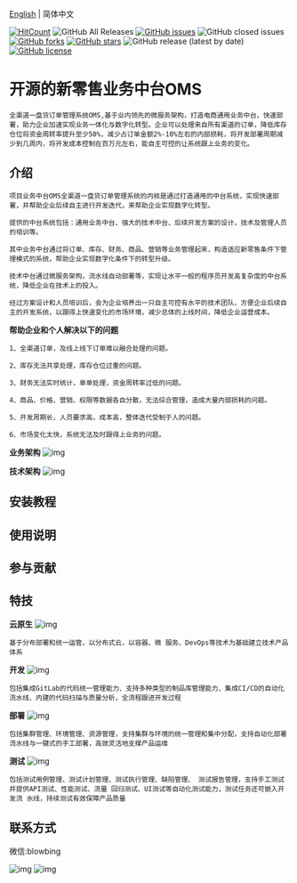 [English](./README_EN.md) | 简体中文

<p align="center">
  
[![HitCount](http://hits.dwyl.com/eeveek/oms.svg)](http://hits.dwyl.com/eeveek/oms)
![GitHub All Releases](https://img.shields.io/github/downloads/eeveek/oms/total)
[![GitHub issues](https://img.shields.io/github/issues/eeveek/oms)](https://github.com/eeveek/oms/issues)
![GitHub closed issues](https://img.shields.io/github/issues-closed/eeveek/oms)
[![GitHub forks](https://img.shields.io/github/forks/eeveek/oms)](https://github.com/eeveek/oms/network)
[![GitHub stars](https://img.shields.io/github/stars/eeveek/oms)](https://github.com/eeveek/oms/stargazers)
![GitHub release (latest by date)](https://img.shields.io/github/v/release/eeveek/oms)
[![GitHub license](https://img.shields.io/github/license/eeveek/oms)](https://github.com/eeveek/oms/blob/master/LICENSE)

</p>


# 开源的新零售业务中台OMS   
```
全渠道一盘货订单管理系统OMS,基于业内领先的微服务架构，打造电商通用业务中台，快速部署，助力企业加速实现业务一体化与数字化转型。企业可以处理来自所有渠道的订单，降低库存仓位将资金周转率提升至少50%，减少占订单金额2%-10%左右的内部损耗，将开发部署周期减少到几周内，将开发成本控制在百万元左右，能自主可控的让系统跟上业务的变化。
```
## 介绍
```
项目业务中台OMS全渠道一盘货订单管理系统的内核是通过打造通用的中台系统，实现快速部署，并帮助企业后续自主进行开发迭代，来帮助企业实现数字化转型。

提供的中台系统包括：通用业务中台、强大的技术中台、后续开发方案的设计，技术及管理人员的培训等。

其中业务中台通过将订单、库存、财务、商品、营销等业务管理起来，构造适应新零售条件下管理模式的系统，帮助企业实现数字化条件下的转型升级。

技术中台通过微服务架构，流水线自动部署等，实现让水平一般的程序员开发高复杂度的中台系统，降低企业在技术上的投入。

经过方案设计和人员培训后，会为企业培养出一只自主可控有水平的技术团队，方便企业后续自主的开发系统，以跟得上快速变化的市场环境，减少总体的上线时间，降低企业运营成本。
```
__帮助企业和个人解决以下的问题__

```
1、全渠道订单，及线上线下订单难以融合处理的问题。

2、库存无法共享处理，库存仓位过重的问题。

3、财务无法实时统计，单单处理，资金周转率过低的问题。

4、商品、价格、营销、权限等数据各自分散，无法综合管理，造成大量内部损耗的问题。

5、开发周期长，人员要求高，成本高，整体迭代受制于人的问题。

6、市场变化太快，系统无法及时跟得上业务的问题。
```
__业务架构__
![img](https://github.com/eeveek/oms/blob/main/%E4%B8%9A%E5%8A%A1%E6%9E%B6%E6%9E%84.png)

__技术架构__
![img](https://github.com/eeveek/oms/blob/main/%E6%8A%80%E6%9C%AF%E6%9E%B6%E6%9E%84.png)


## 安装教程

## 使用说明

## 参与贡献

## 特技

__云原生__
![img](https://github.com/eeveek/oms/blob/main/front-end/%E4%BA%91%E5%8E%9F%E7%94%9F.png)
```
基于分布部署和统一运管，以分布式云，以容器、微 服务、DevOps等技术为基础建立技术产品体系
```
__开发__
![img](https://github.com/eeveek/oms/blob/main/front-end/%E5%BC%80%E5%8F%91.png)
```
包括集成GitLab的代码统一管理能力、支持多种类型的制品库管理能力、集成CI/CD的自动化流水线、内建的代码扫描与质量分析，全流程跟进开发过程
```
__部署__
![img](https://github.com/eeveek/oms/blob/main/front-end/%E9%83%A8%E7%BD%B2.png)
```
包括集群管理、环境管理、资源管理，支持集群与环境的统一管理和集中分配，支持自动化部署流水线与一键式的手工部署，高效灵活地支撑产品运维
```
__测试__
![img](https://github.com/eeveek/oms/blob/main/front-end/%E6%B5%8B%E8%AF%95.png)
```
包括测试用例管理、测试计划管理、测试执行管理、缺陷管理、 测试报告管理，支持手工测试并提供API测试、性能测试、流量 回归测试、UI测试等自动化测试能力，测试任务还可嵌入开发流 水线，持续测试有效保障产品质量
```

## 联系方式
微信:blowbing

![img](https://github.com/eeveek/oms/blob/main/front-end/we.png)  ![img](https://github.com/eeveek/oms/blob/main/front-end/gzh.png)
